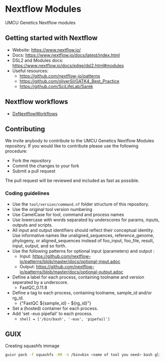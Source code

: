 # Nextflow Modules
UMCU Genetics Nextflow modules

## Getting started with Nextflow
- Website: https://www.nextflow.io/
- Docs: https://www.nextflow.io/docs/latest/index.html
- DSL2 and Modules docs: https://www.nextflow.io/docs/edge/dsl2.html#modules
- Useful resources:
  - https://github.com/nextflow-io/patterns
  - https://github.com/oliverSI/GATK4_Best_Practice
  - https://github.com/SciLifeLab/Sarek

## Nextflow workflows
- [DxNextflowWorkflows](https://github.com/UMCUGenetics/DxNextflowWorkflows)

## Contributing
We invite anybody to contribute to the UMCU Genetics Nextflow Modules repository. If you would like to contribute please use the following procedure:
- Fork the repository
- Commit the changes to your fork
- Submit a pull request

The pull request will be reviewed and included as fast as possible.

### Coding guidelines
- Use the `tool/version/command.nf` folder structure of this repository.
- Use the original tool version numbering
- Use CamelCase for tool, command and process names
- Use lowercase with words separated by underscores for params, inputs, outputs and scripts.
- All input and output identifiers should reflect their conceptual identity. Use informative names like unaligned_sequences, reference_genome, phylogeny, or aligned_sequences instead of foo_input, foo_file, result, input, output, and so forth.
- Use the following patterns for optional input (parameters) and output :
    - Input: https://github.com/nextflow-io/patterns/blob/master/docs/optional-input.adoc
    - Output: https://github.com/nextflow-io/patterns/blob/master/docs/optional-output.adoc
- Define a label for each process, containing toolname and version seperated by a underscore.
    - FastQC_0.11.8
- Define a tag to each process, containing toolname, sample_id and/or rg_id.
    - {"FastQC ${sample_id} - ${rg_id}"}
- Set a (hosted) container for each process.
- Add 'set -euo pipefail' to each process.
    - ```shell = ['/bin/bash', '-euo', 'pipefail']```

## GUIX
Creating squashfs immage
```bash
guixr pack -f squashfs -RR -S /bin=bin <name of tool you need> bash glibc-utf8-locales tzdata coreutils procps grep sed bootstrap-binaries
```

